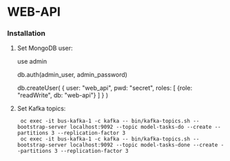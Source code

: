 # WEB-API

### Installation
1. Set MongoDB user:


    use admin
    
    db.auth(admin_user, admin_password)
    
    db.createUser(
       {
         user: "web_api",
         pwd: "secret",
         roles: [ 
            {role: "readWrite", db: "web-api"}
          ]
       }
    )

2. Set Kafka topics:
    
        oc exec -it bus-kafka-1 -c kafka -- bin/kafka-topics.sh --bootstrap-server localhost:9092 --topic model-tasks-do --create --partitions 3 --replication-factor 3
        oc exec -it bus-kafka-1 -c kafka -- bin/kafka-topics.sh --bootstrap-server localhost:9092 --topic model-tasks-done --create --partitions 3 --replication-factor 3
